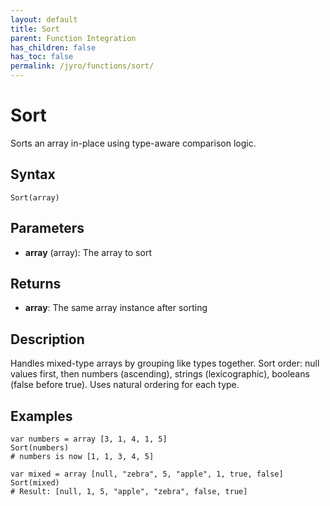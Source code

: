 ```yaml
---
layout: default
title: Sort
parent: Function Integration
has_children: false
has_toc: false
permalink: /jyro/functions/sort/
---
```


# Sort

Sorts an array in-place using type-aware comparison logic.

## Syntax

```jyro
Sort(array)
```

## Parameters

- **array** (array): The array to sort

## Returns

- **array**: The same array instance after sorting

## Description

Handles mixed-type arrays by grouping like types together. Sort order: null values first, then numbers (ascending), strings (lexicographic), booleans (false before true). Uses natural ordering for each type.

## Examples

```jyro
var numbers = array [3, 1, 4, 1, 5]
Sort(numbers)
# numbers is now [1, 1, 3, 4, 5]
```

```jyro
var mixed = array [null, "zebra", 5, "apple", 1, true, false]
Sort(mixed)
# Result: [null, 1, 5, "apple", "zebra", false, true]
```